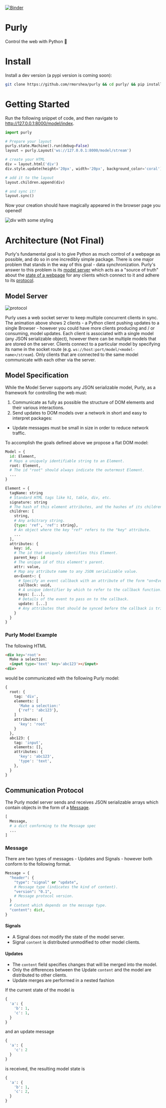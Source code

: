 [![Binder](https://mybinder.org/badge.svg)](https://mybinder.org/v2/gh/rmorshea/purly/master?filepath=examples/notebooks)


# Purly

Control the web with Python :snake:


# Install

Install a dev version (a pypi version is coming soon):

```bash
git clone https://github.com/rmorshea/purly && cd purly/ && pip install -e . -r requirements.txt
```


# Getting Started

Run the following snippet of code, and then navigate to http://127.0.0.1:8000/model/index.

```python
import purly

# Prepare your layout
purly.state.Machine().run(debug=False)
layout = purly.Layout('ws://127.0.0.1:8000/model/stream')

# create your HTML
div = layout.html('div')
div.style.update(height='20px', width='20px', background_color='coral')

# add it to the layout
layout.children.append(div)

# and sync it!
layout.sync()
```

Now your creation should have magically appeared in the browser page you opened!

![div with some styling](https://raw.githubusercontent.com/rmorshea/purly/master/docs/getting-started-div.png)


# Architecture (Not Final)

Purly's fundamental goal is to give Python as much control of a webpage as possible, and do so in one incredibly simple package. There is one major problem that stands in the way of this goal - data synchronization. Purly's answer to this problem is its [model server](#model-server) which acts as a "source of truth" about the [state of a webpage](#model-specification) for any clients which connect to it and adhere to its [protocol](#communication-protocol).


## Model Server

![protocol](https://raw.githubusercontent.com/rmorshea/purly/master/docs/protocol/protocol.gif)

Purly uses a web socket server to keep multiple concurrent clients in sync. The animation above shows 2 clients - a Python client pushing updates to a single Browser - however you could have more clients producing and / or consuming, model updates. Each client is associated with a single model (any JSON serializable object), however there can be multiple models that are stored on the server. Clients connect to a particular model by specifying its name in the socket route (e.g. `ws://host:port/model/<model-name>/stream`). Only clients that are connected to the same model communicate with each other via the server.


## Model Specification

While the Model Server supports any JSON serializable model, Purly, as a framework for controlling the web must:

1. Communicate as fully as possible the structure of DOM elements and their various interactions.
2. Send updates to DOM models over a network in short and easy to interpret packages:
  + Update messages must be small in size in order to reduce network traffic.

To accomplish the goals defined above we propose a flat DOM model:

```python
Model = {
  id: Element,
  # Maps a uniquely identifiable string to an Element.
  root: Element,
  # The id "root" should always indicate the outermost Element.
  ...
}
```

```python
Element = {
  tagName: string
  # Standard HTML tags like h1, table, div, etc.
  signature: string
  # The hash of this element attributes, and the hashes of its children.
  children: [
    string,
    # Any arbitrary string.
    {type: 'ref', 'ref': string},
    # An object where the key "ref" refers to the "key" attribute.
    ...
  ],
  attributes: {
    key: id,
    # The id that uniquely identifies this Element.
    parent_key: id
    # The unique id of this element's parent.
    attr: value,
    # Map any attribute name to any JSON serializable value.
    on<Event>: {
      # Specify an event callback with an attribute of the form "on<Event>".
      callback: uuid,
      # A unique identifier by which to refer to the callback function.
      keys: [...],
      # Details of the event to pass on to the callback.
      update: [...]
      # Any attributes that should be synced before the callback is triggered.
    }
  }
}
```


### Purly Model Example

The following HTML

```html
<div key='root'>
  Make a selection:
  <input type='text' key='abc123'></input>
<div>
```

would be communicated with the following Purly model:

```python
{
  root: {
    tag: 'div',
    elements: [
      'Make a selection:'
      {'ref': 'abc123'},
    ]
    attributes: {
      'key': 'root'
    }
  },
  abc123: {
    tag: 'input',
    elements: [],
    attributes: {
      'key': 'abc123',
      'type': 'text',
    },
  }
}
```


## Communication Protocol

The Purly model server sends and receives JSON serializable arrays which contain objects in the form of a [Message](#message).

```python
[
  Message,
  # a dict conforming to the Message spec
  ...
]
```


### Message

There are two types of messages - Updates and Signals - however both conform to the following format.

```python
Message = {
  "header": {
    "type": "signal" or "update",
    # Message type (indicates the kind of content).
    "version": "0.1",
    # Message protocol version.
  }
  # Content which depends on the message type.
  "content": dict,
}
```


#### Signals

+ A Signal does not modify the state of the model server.
+ Signal `content` is distributed unmodified to other model clients.


#### Updates

+ The `content` field specifies changes that will be merged into the model.
+ Only the differences between the Update `content` and the model are distributed to other clients.
+ Update merges are performed in a nested fashion

If the current state of the model is

```python
{
  'a': {
    'b': 1,
    'c': 1,
  }
}
```

and an update message

```python
{
  'a': {
    'c': 2
  }
}
```

is received, the resulting model state is

```python
{
  'a': {
    'b': 1,
    'c': 2,
  }
}
```
